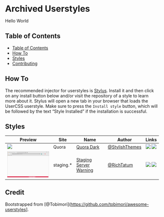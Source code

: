 <h1 style="margin: 0 auto !important;">Archived Userstyles</h1>
<p>Hello World</p>


## Table of Contents
- [Table of Contents](#table-of-contents)
- [How To](#how-to)
- [Styles](#styles)
- [Contributing](#contributing)  

## How To
The recommended injector for userstyles is [Stylus](https://add0n.com/stylus.html).
Install it and then click on any install button below and/or visit the repository of a style to learn more about it.
Stylus will open a new tab in your browser that loads the UserCSS userstyle. Make sure to press the `Install style` button, which will be followed by the text “Style Installed” if the installation is successful.

## Styles
| Preview | Site | Name | Author | Links |
| -- | -- | -- | -- | -- |
| <img src="https://github.com/StylishThemes/Quora-Dark/raw/master/images/after.png" width="300"> | Quora | [Quora Dark](https://github.com/StylishThemes/Quora-Dark) | [@StylishThemes](https://github.com/StylishThemes) | [![](https://img.shields.io/badge/install%20with-stylus-006666?style=flat-square)](https://github.com/StylishThemes/Quora-Dark/raw/master/quora-dark.user.css) [![](https://img.shields.io/badge/repo-black?style=flat-square&logo=github)](https://github.com/StylishThemes/Quora-Dark) |
| <img src="https://github.com/richtatum/userstyles/raw/master/staging-warning.jpg" width="300"> | staging.* | [Staging Server Warning](https://github.com/richtatum/userstyles/blob/master/staging-warning.css) | [@RichTatum](https://github.com/richtatum) | [![](https://img.shields.io/badge/install%20with-stylus-006666?style=flat-square)](https://raw.githubusercontent.com/richtatum/userstyles/master/staging-warning.css) [![](https://img.shields.io/badge/repo-black?style=flat-square&logo=github)](https://github.com/richtatum/userstyles/blob/master/staging-warning.css) |

## Credit
Bootstrapped from [@Tobimori](https://github.com/tobimori/awesome-userstyles].
